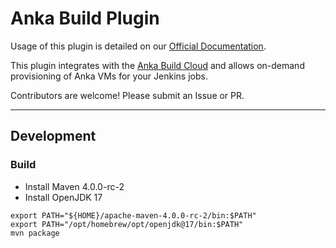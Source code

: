 # Anka Build Plugin

Usage of this plugin is detailed on our [Official Documentation](https://docs.veertu.com/anka/plugins-and-integrations/controller-+-registry/jenkins/).

This plugin integrates with the [Anka Build Cloud](https://ankadocs.veertu.com/docs/anka-build-cloud/) and allows on-demand provisioning of Anka VMs for your Jenkins jobs.

Contributors are welcome! Please submit an Issue or PR.

---

## Development

### Build

- Install Maven 4.0.0-rc-2
- Install OpenJDK 17

```
export PATH="${HOME}/apache-maven-4.0.0-rc-2/bin:$PATH"
export PATH="/opt/homebrew/opt/openjdk@17/bin:$PATH"
mvn package
```
